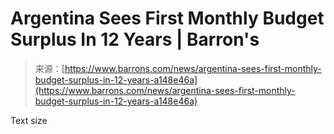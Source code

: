 <!--yml
category: 未分类
date: 2024-05-27 14:58:39
-->

# Argentina Sees First Monthly Budget Surplus In 12 Years | Barron's

> 来源：[https://www.barrons.com/news/argentina-sees-first-monthly-budget-surplus-in-12-years-a148e46a](https://www.barrons.com/news/argentina-sees-first-monthly-budget-surplus-in-12-years-a148e46a)

Text size